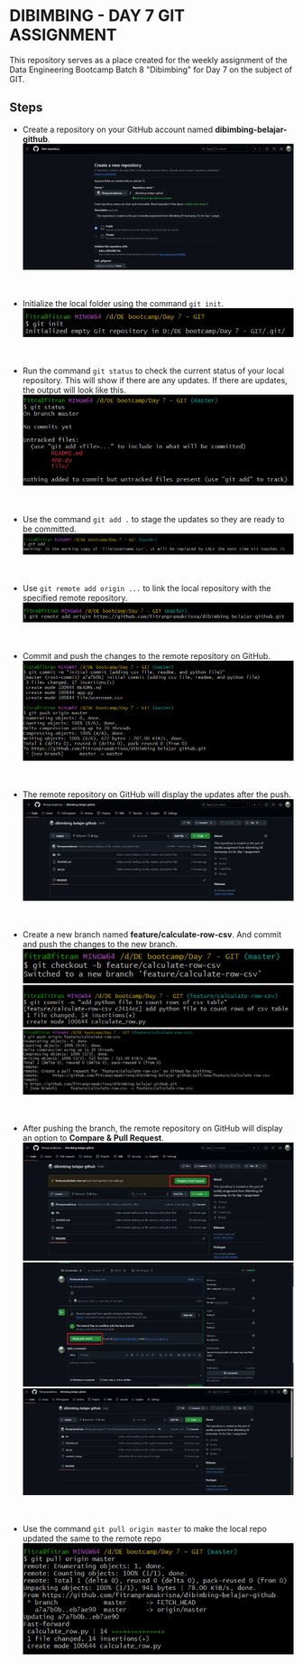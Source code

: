 # DIBIMBING - DAY 7 GIT ASSIGNMENT

This repository serves as a place created for the weekly assignment of the Data Engineering Bootcamp Batch 8 "Dibimbing" for Day 7 on the subject of GIT.

## Steps
- Create a repository on your GitHub account named **dibimbing-belajar-github**.
   ![img](https://github.com/fitranpramakrisna/dibimbing-belajar-github/blob/master/img/1.%20create%20repo%20remote.png)
  <br>
  <br>
  <br>

- Initialize the local folder using the command `git init`.
   ![img](https://github.com/fitranpramakrisna/dibimbing-belajar-github/blob/master/img/2.%20git%20init.png)
  <br>
  <br>
  <br>

- Run the command `git status` to check the current status of your local repository. This will show if there are any updates. If there are updates, the output will look like this.
   ![img](https://github.com/fitranpramakrisna/dibimbing-belajar-github/blob/master/img/3.%20git%20status%20(initial%20commit).png)
  <br>
  <br>
  <br>
   
- Use the command `git add .` to stage the updates so they are ready to be committed.
   ![img](https://github.com/fitranpramakrisna/dibimbing-belajar-github/blob/master/img/4.%20git%20add%20(initial%20commit).png)
  <br>
  <br>
  <br>
  
- Use `git remote add origin ...` to link the local repository with the specified remote repository.
    ![img](https://github.com/fitranpramakrisna/dibimbing-belajar-github/blob/master/img/5.%20git%20remote%20origin%20(initial%20commit).png)
  <br>
  <br>
  <br>
    
- Commit and push the changes to the remote repository on GitHub.
    ![img](https://github.com/fitranpramakrisna/dibimbing-belajar-github/blob/master/img/6.%20git%20commit%20dan%20push%20initial%20commit.png)
  <br>
  <br>
  <br>
    
- The remote repository on GitHub will display the updates after the push.
   ![img](https://github.com/fitranpramakrisna/dibimbing-belajar-github/blob/master/img/7.%20tampilan%20repo%20setelah%20initial%20commit.png)
  <br>
  <br>
  <br>
    
- Create a new branch named **feature/calculate-row-csv**. And commit and push the changes to the new branch.
    ![img](https://github.com/fitranpramakrisna/dibimbing-belajar-github/blob/master/img/8.%20git%20create%20branch%20name%20featurecalculate_row.png)
    ![img](https://github.com/fitranpramakrisna/dibimbing-belajar-github/blob/master/img/9.%20git%20commit%20branch%20feature.png)
    ![img](https://github.com/fitranpramakrisna/dibimbing-belajar-github/blob/master/img/10.%20git%20push%20branch%20feature.png)
  <br>
  <br>
  <br>
    
- After pushing the branch, the remote repository on GitHub will display an option to **Compare & Pull Request**.
    ![img](https://github.com/fitranpramakrisna/dibimbing-belajar-github/blob/master/img/11.%20github%20otw%20compare%20and%20pull%20req.png)
    ![img](https://github.com/fitranpramakrisna/dibimbing-belajar-github/blob/master/img/13.%20merge%20request.png)
    ![img](https://github.com/fitranpramakrisna/dibimbing-belajar-github/blob/master/img/14.%20github%20setelah%20compare%20request.png)
  <br>
  <br>
  <br>

- Use the command `git pull origin master` to make the local repo updated the same to the remote repo
    ![img](https://github.com/fitranpramakrisna/dibimbing-belajar-github/blob/master/img/15.%20git%20pull%20request%20(menyamakan%20repo%20di%20local).png)
